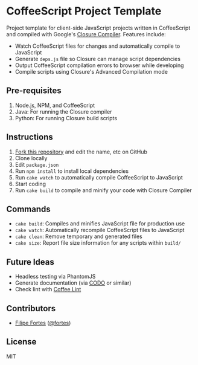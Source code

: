 # CoffeeScript Project Template

Project template for client-side JavaScript projects written in CoffeeScript and compiled with Google's [Closure Compiler](http://code.google.com/closure/compiler/). Features include:

* Watch CoffeeScript files for changes and automatically compile to JavaScript
* Generate `deps.js` file so Closure can manage script dependencies
* Output CoffeeScript compilation errors to browser while developing
* Compile scripts using Closure's Advanced Compilation mode

## Pre-requisites

1. Node.js, NPM, and CoffeeScript
2. Java: For running the Closure compiler
3. Python: For running Closure build scripts

## Instructions

1. [Fork this repository](http://help.github.com/fork-a-repo/) and edit the name, etc on GitHub
2. Clone locally
3. Edit `package.json`
4. Run `npm install` to install local dependencies
5. Run `cake watch` to automatically compile CoffeeScript to JavaScript
6. Start coding
7. Run `cake build` to compile and minify your code with Closure Compiler

## Commands

* `cake build`: Compiles and minifies JavaScript file for production use
* `cake watch`: Automatically recompile CoffeeScript files to JavaScript
* `cake clean`: Remove temporary and generated files
* `cake size`: Report file size information for any scripts within `build/`

## Future Ideas

* Headless testing via PhantomJS
* Generate documentation (via [CODO](http://netzpirat.github.com/codo/) or similar)
* Check lint with [Coffee Lint](http://www.coffeelint.org/)

## Contributors

* [Filipe Fortes](http://www.fortes.com) ([@fortes](http://twitter.com/fortes))

## License

MIT
